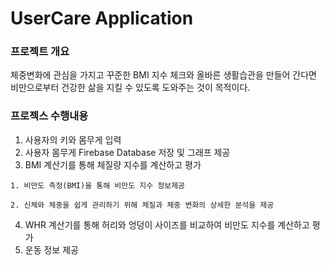 # UserCare Application

### 프로젝트 개요
체중변화에 관심을 가지고 꾸준한 BMI 지수 체크와 올바른 생활습관을 만들어 간다면 비만으로부터 건강한 삶을 지킬 수 있도록 도와주는 것이 목적이다.

### 프로젝스 수행내용
  1. 사용자의 키와 몸무게 입력
  2. 사용자 몸무게 Firebase Database 저장 및 그래프 제공
  3. BMI 계산기를 통해 체질량 지수를 계산하고 평가
  
    1. 비만도 측정(BMI)을 통해 비만도 지수 정보제공
    
    2. 신체와 체중을 쉽게 관리하기 위해 체질과 체중 변화의 상세한 분석을 제공
  4. WHR 계산기를 통해 허리와 엉덩이 사이즈를 비교하여 비만도 지수를 계산하고 평가
  5. 운동 정보 제공

